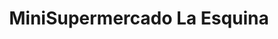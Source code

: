 ---
title: "MiniSupermercado La Esquina"
url: /la-concepcion/minisupermercado-la-esquina/
shop: supermercado
---